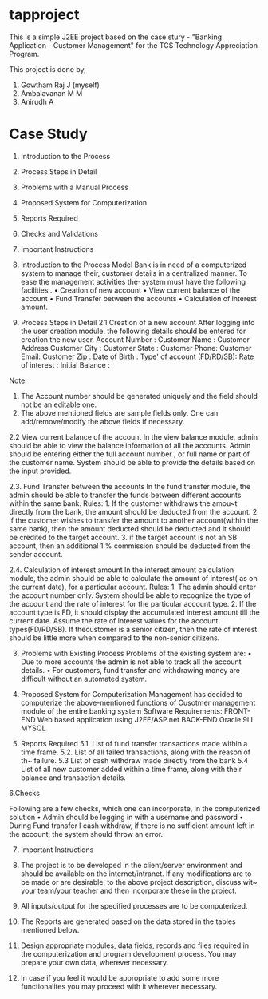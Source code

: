 tapproject
==========


This is a simple J2EE project based on the case stury - "Banking Application - Customer Management"
for the TCS Technology Appreciation Program.

This project is done by,
  1. Gowtham Raj J (myself)
  2. Ambalavanan M M
  3. Anirudh A

Case Study
==========
1. Introduction to the Process
2. Process Steps in Detail
3. Problems with a Manual Process
4. Proposed System for Computerization
5. Reports Required
6. Checks and Validations
7. Important Instructions

1. Introduction to the Process
    Model Bank is in need of a computerized system to manage their, 
    customer details in a centralized manner.
    To ease the management activities the· system must have the following facilities .
      • Creation of new account
      • View current balance of the account
      • Fund Transfer between the accounts
      • Calculation of interest amount.
      
2. Process Steps in Detail
  2.1 Creation of a new account
    After logging into the user creation module, the following details should be entered
    for creation the new user.
        Account Number :
        Customer Name :
        Customer Address
        Customer City : Customer State :
        Customer Phone:
        Customer Email:
        Customer Zip :
        Date of Birth :
        Type' of account (FD/RD/SB):
        Rate of interest :
        Initial Balance :
        
  Note:
  1. The Account number should be generated uniquely and the field should not be an editable one.
  2. The above mentioned fields are sample fields only. One can add/remove/modify the above fields if necessary.
  
  2.2 View current balance of the account
    In the view balance module, admin should be able to view the balance information of all the accounts. Admin should be entering either the full account number , or full name or part of the customer name. System should be able to provide the details based on the input provided.
    
  2.3. Fund Transfer between the accounts
    In the fund transfer module, the admin should be able to transfer the funds between 
    different accounts within the same bank.
    Rules:
      1. If the customer withdraws the amou~t directly from the bank, the amount should be deducted from the account.
      2. lf the customer wishes to transfer the amount to another account(within the same bank), then the amount deducted should be deducted and it should be credited to the target account.
      3. if the target account is not an SB account, then an additional 1 % commission should be deducted from the sender account.
  
  2.4. Calculation of interest amount
    In the interest amount calculation module, the admin should be able to calculate the amount of interest( as on the current date), for a particular account.
    Rules:
    1. The admin should enter the account number only. System should be able to recognize the type of the account and the rate of interest for the particular
    account type.
    2. If the account type is FD, it should display the accumulated interest amount till the current date.
    Assume the rate of interest values for the account types(FD/RD/SB). If thecustomer is a senior citizen, then the rate of interest should be little more when compared to the non-senior citizens.
    
3. Problems with Existing Process
    Problems of the existing system are:
      • Due to more accounts the admin is not able to track all the account details.
      • For customers, fund transfer and withdrawing money are difficult without an
        automated system.

4. Proposed System for Computerization
    Management has decided to computerize the above-mentioned functions of Cusotmer management module of the entire banking system
    Software Requirements:
      FRONT-END
        Web based application using J2EE/ASP.net
      BACK-END
        Oracle 9i I MYSQL
        
5. Reports Required
  5.1. List of fund transfer transactions made within a time frame.
  5.2. List of all failed transactions, along with the reason of th~ failure.
  5.3 List of cash withdraw made directly from the bank
  5.4 List of all new customer added within a time frame, along with their balance and transaction details.
  
6.Checks

  Following are a few checks, which one can incorporate, in the computerized solution
  • Admin should be logging in with a username and password
  • During Fund transfer I cash withdraw, if there is no sufficient amount left in the account, the system should throw an error.
  
7. Important Instructions

  1. The project is to be developed in the client/server environment and should be available on the internet/intranet. If any modifications are to be made or are desirable, to the above project description, discuss wit~ your team/your teacher and then incorporate these in the project.
  2. All inputs/output for the specified processes are to be computerized.
  3. The Reports are generated based on the data stored in the tables mentioned
  below.
  4. Design appropriate modules, data fields, records and files required in the
  computerization and program development process. You may prepare your own
  data, wherever necessary.
  5. ln case if you feel it would be appropriate to add some more functionalites
  you may proceed with it wherever necessary.
